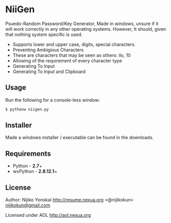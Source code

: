 NiiGen
======
Psuedo-Random Password/Key Generator, Made in windows, unsure if it will work correctly in any other operating systems. 
However, It should, given that nothing system specific is used.

- Supports lower and upper case, digits, special characters.
- Preventing Ambigious Characters
 - These are characters that may be seen as others: ilo, 10
- Allowing of the requirement of every character type
- Generating To Input
- Generating To Input and Clipboard

## Usage
Run the following for a console-less window:

``` bash
$ pythonw niigen.py
```

## Installer
Made a windows installer / executable can be found in the downloads.

## Requirements
- Python - **2.7**+
- wxPython - **2.8.12.1**+

## License
Author: Nijiko Yonskai <http://resume.nexua.org> <@nijikokun> <nijikokun@gmail.com>

Licensed under AOL <http://aol.nexua.org>